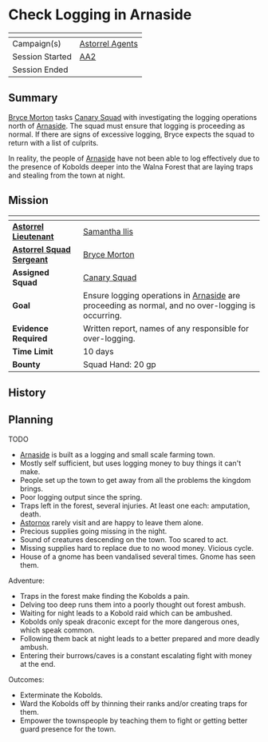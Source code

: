 # Check Logging in Arnaside

| []() | |
| --- | --- |
| Campaign(s) | [Astorrel Agents](../README.md) |
| Session Started | [AA2](../sessions/2.md) |
| Session Ended | |

## Summary

[Bryce Morton](../../../astarus/people/bryce-morton.md) tasks [Canary Squad](../../../astarus/civilisations/kingdom-of-astor/organisations/astorrel/squads/canary.md) with investigating the logging operations north of [Arnaside](../../../astarus/civilisations/kingdom-of-astor/settlements/arnaside/README.md). The squad must ensure that logging is proceeding as normal. If there are signs of excessive logging, Bryce expects the squad to return with a list of culprits.

In reality, the people of [Arnaside](../../../astarus/civilisations/kingdom-of-astor/settlements/arnaside/README.md) have not been able to log effectively due to the presence of Kobolds deeper into the Walna Forest that are laying traps and stealing from the town at night.

## Mission

| []() | |
| --- | --- |
| **[Astorrel Lieutenant](../../../astarus/civilisations/kingdom-of-astor/organisations/astorrel/ranks/5-lieutenant.md)** | [Samantha Ilis](../../../astarus/people/samantha-ilis.md) |
| **[Astorrel Squad Sergeant](../../../astarus/civilisations/kingdom-of-astor/organisations/astorrel/ranks/4-squad-sergeant.md)** | [Bryce Morton](../../../astarus/people/bryce-morton.md) |
| **Assigned Squad** | [Canary Squad](../../../astarus/civilisations/kingdom-of-astor/organisations/astorrel/squads/canary.md) |
| **Goal** | Ensure logging operations in [Arnaside](../../../astarus/civilisations/kingdom-of-astor/settlements/arnaside/README.md) are proceeding as normal, and no over-logging is occurring. |
| **Evidence Required** | Written report, names of any responsible for over-logging. |
| **Time Limit** | 10 days |
| **Bounty** | Squad Hand: 20 gp |

## History

## Planning

TODO

- [Arnaside](../../../astarus/civilisations/kingdom-of-astor/settlements/arnaside/README.md) is built as a logging and small scale farming town. 
- Mostly self sufficient, but uses logging money to buy things it can't make.
- People set up the town to get away from all the problems the kingdom brings.
- Poor logging output since the spring.
- Traps left in the forest, several injuries. At least one each: amputation, death.
- [Astornox](../../../astarus/civilisations/kingdom-of-astor/organisations/astornox.md) rarely visit and are happy to leave them alone.
- Precious supplies going missing in the night.
- Sound of creatures descending on the town. Too scared to act.
- Missing supplies hard to replace due to no wood money. Vicious cycle.
- House of a gnome has been vandalised several times. Gnome has seen them.

Adventure:

- Traps in the forest make finding the Kobolds a pain.
- Delving too deep runs them into a poorly thought out forest ambush.
- Waiting for night leads to a Kobold raid which can be ambushed.
- Kobolds only speak draconic except for the more dangerous ones, which speak common.
- Following them back at night leads to a better prepared and more deadly ambush.
- Entering their burrows/caves is a constant escalating fight with money at the end.

Outcomes:

- Exterminate the Kobolds.
- Ward the Kobolds off by thinning their ranks and/or creating traps for them.
- Empower the townspeople by teaching them to fight or getting better guard presence for the town.
